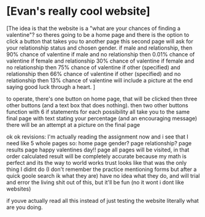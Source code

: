 # [Evan's really cool website]
[The idea is that the website is a "what are your chances of finding a valentine"?
so theres going to be a home page
and there is the option to click a button that takes you to another page
this second page will ask for your relationship status and chosen gender. 
if male and relationship, then 90% chance of valentine
if male and no relationship then 0.01% chance of valentine
if female and relationship 30% chance of valentine
if female and no relationship then 75% chance of valentine
if other (specified) and relationship then 66% chance of valentine
if other (specified) and no relationship then 13% chance of valentine
will include a picture at the end saying good luck through a heart. ]

to operate, there's one button on home page, that will be clicked
then three other buttons (and a text box that does nothing). 
then two other buttons
function with 6 if statements for each possibility
all take you to the same final page with text stating your percentage (and an encouraging message)
there will be an attempt at a picture on the final page


ok ok revisions: I'm actually reading the assignment now and i see that I need like 5 whole pages
so: 
home page
gender? page
relationship? page
results page
happy valentines day!! page 
all pages will be visited, in that order
calculated result will be completely accurate because my math is perfect and its the way to world works trust
looks like that was the only thing I didnt do 
(I don't remember the practice mentioning forms but after a quick goole search ik what they are)
have no idea what they do, and will trial and error the living shit out of this, but it'll be fun (no it wont i dont like websites)

if youve actually read all this instead of just testing the website literally what are you doing.
